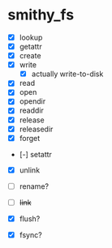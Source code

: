 # smithy_fs
- [x] lookup
- [x] getattr
- [x] create
- [x] write
  - [x] actually write-to-disk
- [x] read
- [x] open
- [x] opendir
- [x] readdir
- [x] release
- [x] releasedir
- [x] forget
- [-] setattr
- [x] unlink
- [ ] rename?
- [ ] ~~link~~
- [x] flush?
- [x] fsync?

